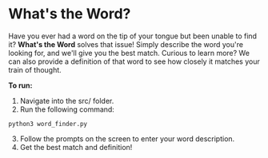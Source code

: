 # What's the Word?
Have you ever had a word on the tip of your tongue but been unable to find it? 
<b>What's the Word</b> solves that issue! Simply describe the word you're looking for, and we'll give you the best match.
Curious to learn more? We can also provide a definition of that word to see how closely it matches your train of thought.

<b> To run: </b>
1) Navigate into the src/ folder.
2) Run the following command: 
```
python3 word_finder.py
```
3) Follow the prompts on the screen to enter your word description.
4) Get the best match and definition!
